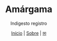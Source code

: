 <div align="center">

# Amárgama

Indigesto registro

[Início](https://amargama.github.io) | [Sobre](https://amargama.github.io/sobre) | [&#9993;](mailto:amargama7@gmail.com)

</div>
